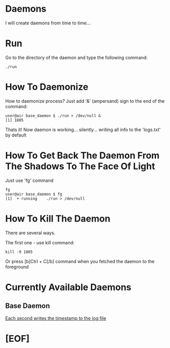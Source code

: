 # Daemons

I will create daemons from time to time...

# Run

Go to the directory of the daemon and type the following command:

```
./run
```

# How To Daemonize

How to daemonize process? Just add '&' (ampersand) sign to the end of the command:

```
user@air base_daemon $ ./run > /dev/null &
[1] 1805
```

Thats it! Now daemon is working... silently... writing all info to the 'logs.txt' by default

# How To Get Back The Daemon From The Shadows To The Face Of Light

Just use 'fg' command

```
fg
user@air base_daemon $ fg
[1]  + running    ./run > /dev/null
```

# How To Kill The Daemon

There are several ways.

The first one - use kill command:

```
kill -9 1805
```

Or press [b]Ctrl + C[/b] command when you fetched the daemon to the foreground

# Currently Available Daemons 

## Base Daemon

[Each second writes the timestamp to the log file](https://github.com/ksukhorukov/Daemons/tree/master/base_daemon)

# [EOF]









